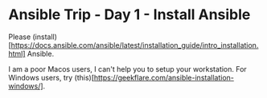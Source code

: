 # Ansible Trip - Day 1 - Install Ansible

Please (install)[https://docs.ansible.com/ansible/latest/installation_guide/intro_installation.html] Ansible.

I am a poor Macos users, I can't help you to setup your workstation. For Windows users, try (this)[https://geekflare.com/ansible-installation-windows/].
